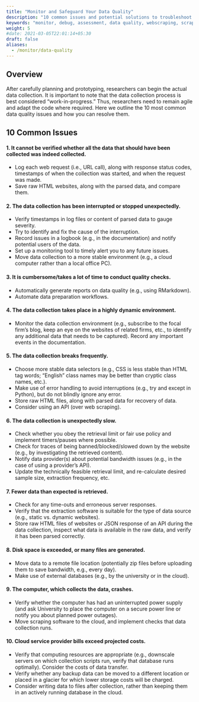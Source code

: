```yaml
---
title: "Monitor and Safeguard Your Data Quality"
description: "10 common issues and potential solutions to troubleshoot your data collection"
keywords: "monitor, debug, assessment, data quality, webscraping, scraping, data collection"
weight: 5
#date: 2021-03-05T22:01:14+05:30
draft: false
aliases:
  - /monitor/data-quality
---
```


## Overview
After carefully planning and prototyping, researchers can begin the actual data collection. It is important to note that the data collection process is best considered “work-in-progress.” Thus, researchers need to remain agile and adapt the code where required. Here we outline the 10 most common data quality issues and how you can resolve them.

## 10 Common Issues

#### 1. It cannot be verified whether all the data that should have been collected was indeed collected.
* Log each web request (i.e., URL call), along with response status codes, timestamps of when the collection was started, and when the request was made.
* Save raw HTML websites, along with the parsed data, and compare them.

#### 2. The data collection has been interrupted or stopped unexpectedly.
* Verify timestamps in log files or content of parsed data to gauge severity.
* Try to identify and fix the cause of the interruption.
* Record issues in a logbook (e.g., in the documentation) and notify potential users of
the data.
* Set up a monitoring tool to timely alert you to any future issues.
* Move data collection to a more stable environment (e.g., a cloud computer rather than a local office PC).

#### 3. It is cumbersome/takes a lot of time to conduct quality checks.
* Automatically generate reports on data quality (e.g., using RMarkdown).
* Automate data preparation workflows.

#### 4. The data collection takes place in a highly dynamic environment.
* Monitor the data collection environment (e.g., subscribe to the focal firm’s blog, keep an eye on the websites of related firms, etc., to identify any additional data that needs to be captured). Record any important events in the documentation.

#### 5. The data collection breaks frequently.
* Choose more stable data selectors (e.g., CSS is less stable than HTML tag words; “English” class names may be better than cryptic class names, etc.).
* Make use of error handling to avoid interruptions (e.g., try and except in Python),
but do not blindly ignore any error.
* Store raw HTML files, along with parsed data for recovery of data.
* Consider using an API (over web scraping).

#### 6. The data collection is unexpectedly slow.
* Check whether you obey the retrieval limit or fair use policy and implement timers/pauses where possible.
* Check for traces of being banned/blocked/slowed down by the website (e.g., by investigating the retrieved content).
* Notify data provider(s) about potential bandwidth issues (e.g., in the case of using a provider’s API).
* Update the technically feasible retrieval limit, and re-calculate desired sample size, extraction frequency, etc.

#### 7. Fewer data than expected is retrieved.
* Check for any time-outs and erroneous server responses.
* Verify that the extraction software is suitable for the type of data source (e.g.,
static vs. dynamic websites).
* Store raw HTML files of websites or JSON response of an API during the data collection, inspect what data is available in the raw data, and verify it has been parsed correctly.

#### 8. Disk space is exceeded, or many files are generated.
* Move data to a remote file location (potentially zip files before uploading them to save bandwidth, e.g., every day).
* Make use of external databases (e.g., by the university or in the cloud).

#### 9. The computer, which collects the data, crashes.
* Verify whether the computer has had an uninterrupted power supply (and ask University to place the computer on a secure power line or notify you about planned power outages).
* Move scraping software to the cloud, and implement checks that data collection runs.

#### 10. Cloud service provider bills exceed projected costs.
* Verify that computing resources are appropriate (e.g., downscale servers on which collection scripts run, verify that database runs optimally). Consider the costs of data transfer.
* Verify whether any backup data can be moved to a different location or placed in a glacier for which lower storage costs will be charged.
* Consider writing data to files after collection, rather than keeping them in an actively running database in the cloud.
